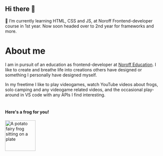 ## Hi there 👋
🌱 I’m currently learning HTML, CSS and JS, at Noroff Frontend-developer course in 1st year. Now soon headed over to 2nd year for frameworks and more.

# About me
I am in pursuit of an education as frontend-developer at <a href="https://www.noroff.no/" target="_blank">Noroff Education</a>. I like to create and breathe life into creations others have designed or something I personally have designed myself.

In my freetime I like to play videogames, watch YouTube videos about frogs, solo camping and any videogame related videos, and the occasional play-around in VS code with any APIs I find interesting.

#
#### Here's a frog for you!
<img src="https://github.com/user-attachments/assets/03ef0c1a-ee7e-484c-9e9a-290b4488aaf5" alt="A potato fairy frog sitting on a plate" width="100" height="100">

<!--
**tomive01888/tomive01888** is a ✨ _special_ ✨ repository because its `README.md` (this file) appears on your GitHub profile.

Here are some ideas to get you started:

- 🔭 I’m currently working on ...
- 🌱 I’m currently learning ...
- 👯 I’m looking to collaborate on ...
- 🤔 I’m looking for help with ...
- 💬 Ask me about ...
- 📫 How to reach me: ...
- 😄 Pronouns: ...
- ⚡ Fun fact: ...
-->
